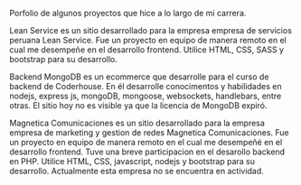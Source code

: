 Porfolio de algunos proyectos que hice a lo largo de mi carrera.

Lean Service es un sitio desarrollado para la empresa empresa de servicios peruana Lean Service. Fue un proyecto en equipo de manera remoto en el cual me desempeñe en el desarrollo frontend.
Utilice HTML, CSS, SASS y bootstrap para su desarrollo.

Backend MongoDB es un ecommerce que desarrolle para el curso de backend de Coderhouse. En él desarrolle conocimentos y habilidades en nodejs, express js, mongoDB, mongoose, websockets, handlebars, entre otras.
El sitio hoy no es visible ya que la licencia de MongoDB expiró.

Magnetica Comunicaciones es un sitio desarrollado para la empresa empresa de marketing y gestion de redes Magnetica Comunicaciones. Fue un proyecto en equipo de manera remoto en el cual me desempeñé
en el desarrollo frontend. Tuve una breve participacion en el desarollo backend en PHP. Utilice HTML, CSS, javascript, nodejs y bootstrap para su desarrollo.
Actualmente esta empresa no se encuentra en actividad.
